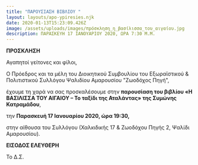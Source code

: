 ```yaml
---
title: "ΠΑΡΟΥΣΙΑΣΗ ΒΙΒΛΙΟΥ "
layout: layouts/apo-ypiresies.njk
date: 2020-01-13T15:23:09.426Z
image: /assets/uploads/images/πpόσκληση_η_βασίλισσα_του_αιγαίου.jpg
description: ΠΑΡΑΣΚΕΥΗ 17 ΙΑΝΟΥΑΡΙΟΥ 2020, ΩΡΑ 7:30 Μ.Μ.
---
```

**ΠΡΟΣΚΛΗΣΗ**

Αγαπητοί γείτονες και φίλοι,

Ο Πρόεδρος και τα μέλη του Διοικητικού Συμβουλίου του Εξωραϊστικού & Πολιτιστικού Συλλόγου Ψαλιδίου Αμαρουσίου "Ζωοδόχος Πηγή",

έχουμε τη χαρά να σας προσκαλέσουμε στην **παρουσίαση του βιβλίου «Η ΒΑΣΙΛΙΣΣΑ ΤΟΥ ΑΙΓΑΙΟΥ – Το ταξίδι της Αταλάντας» της Συμώνης Κατραμάδου**, 

την **Παρασκευή 17 Ιανουαρίου 2020, ώρα 19:30,**

στην αίθουσα του Συλλόγου (Χαλκιδικής 17 & Ζωοδόχου Πηγής 2, Ψαλίδι Αμαρουσίου).



**ΕΙΣΟΔΟΣ ΕΛΕΥΘΕΡΗ**

Το Δ.Σ.